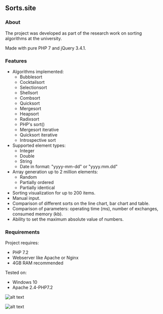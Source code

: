 ## Sorts.site

### About

The project was developed as part of the research work on sorting algorithms at the university.

Made with pure PHP 7 and jQuery 3.4.1.


### Features

* Algorithms implemented:
  * Bubblesort
  * Cocktailsort
  * Selectionsort
  * Shellsort
  * Combsort
  * Quicksort
  * Mergesort
  * Heapsort
  * Radixsort
  * PHP's sort()
  * Mergesort iterative
  * Quicksort iterative
  * Introspective sort
* Supported element types:
  * Integer
  * Double
  * String
  * Date in format: "yyyy-mm-dd" or "yyyy.mm.dd"
* Array generation up to 2 million elements:
  * Random
  * Partially ordered
  * Partially identical
* Sorting visualization for up to 200 items.
* Manual input.
* Comparison of different sorts on the line chart, bar chart and table.
* Comparison of parameters: operating time (ms), number of exchanges, consumed memory (kb).
* Ability to set the maximum absolute value of numbers.

### Requirements
Project requires:
* PHP 7.2
* Webserver like Apache or Nginx
* 4GB RAM recommended

Tested on:
* Windows 10
* Apache 2.4-PHP7.2

![alt text](assets/program2.gif)

![alt text](assets/program1.gif)
